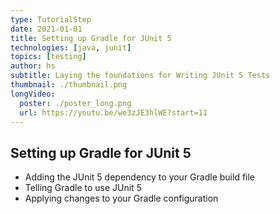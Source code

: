 ```yaml
---
type: TutorialStep
date: 2021-01-01
title: Setting up Gradle for JUnit 5
technologies: [java, junit]
topics: [testing]
author: hs
subtitle: Laying the foundations for Writing JUnit 5 Tests
thumbnail: ./thumbnail.png
longVideo:
  poster: ./poster_long.png
  url: https://youtu.be/we3zJE3hlWE?start=11
---
```


## Setting up Gradle for JUnit 5
- Adding the JUnit 5 dependency to your Gradle build file
- Telling Gradle to use JUnit 5
- Applying changes to your Gradle configuration
